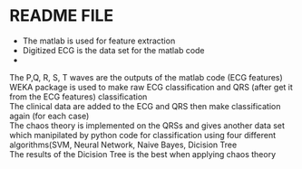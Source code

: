 # README FILE
<ul><li>The matlab is used for feature extraction </li>
<li>Digitized ECG is the data set for the matlab code <li></ul>
The P,Q, R, S, T waves are the outputs of the matlab code (ECG features)<br/>
WEKA package is used to make raw ECG classification and QRS (after get it from the ECG features) classification <br/>
The clinical data are added to the ECG and QRS then make classification again (for each case) <br/>
The chaos theory is implemented on the QRSs and gives another data set which manipilated by python code for classification using four different algorithms(SVM, Neural Network, Naive Bayes, Dicision Tree <br/>
The results of the Dicision Tree is the best when applying chaos theory <br/>

